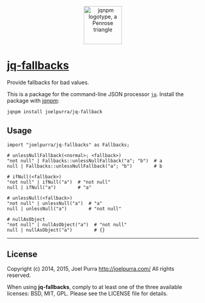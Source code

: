 <p align="center">
  <img src="https://rawgit.com/joelpurra/jqnpm/master/resources/logotype/penrose-triangle.svg" alt="jqnpm logotype, a Penrose triangle" width="100" />
</p>

# [jq-fallbacks](https://github.com/joelpurra/jq-fallbacks)

Provide fallbacks for bad values.

This is a package for the command-line JSON processor [`jq`](https://stedolan.github.io/jq/). Install the package with [jqnpm](https://github.com/joelpurra/jqnpm):

```bash
jqnpm install joelpurra/jq-fallback
```



## Usage


```jq
import "joelpurra/jq-fallbacks" as Fallbacks;

# unlessNullFallback(<normal>; <fallback>)
"not null" | Fallbacks::unlessNullFallback("a"; "b")  # a
null | Fallbacks::unlessNullFallback("a"; "b")        # b

# ifNull(<fallback>)
"not null" | ifNull("a")  # "not null"
null | ifNull("a")        # "a"

# unlessNull(<fallback>)
"not null" | unlessNull("a")  # "a"
null | unlessNull("a")        # "not null"

# nullAsObject
"not null" | nullAsObject("a")  # "not null"
null | nullAsObject("a")        # {}
```



---

## License
Copyright (c) 2014, 2015, Joel Purra <http://joelpurra.com/>
All rights reserved.

When using **jq-fallbacks**, comply to at least one of the three available licenses: BSD, MIT, GPL.
Please see the LICENSE file for details.


